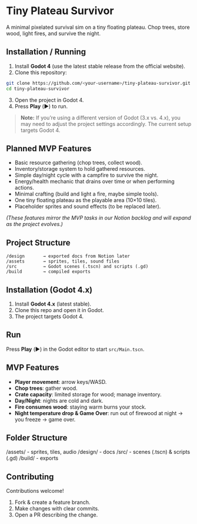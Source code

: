 # Tiny Plateau Survivor

A minimal pixelated survival sim on a tiny floating plateau. Chop trees, store wood, light fires, and survive the night.

## Installation / Running

1. Install **Godot 4** (use the latest stable release from the official website).  
2. Clone this repository:

```bash
git clone https://github.com/<your-username>/tiny-plateau-survivor.git
cd tiny-plateau-survivor
```
3. Open the project in Godot 4.  
4. Press **Play** (▶️) to run.  

> **Note:** If you’re using a different version of Godot (3.x vs. 4.x), you may need to adjust the project settings accordingly. The current setup targets Godot 4.

## Planned MVP Features

- Basic resource gathering (chop trees, collect wood).  
- Inventory/storage system to hold gathered resources.  
- Simple day/night cycle with a campfire to survive the night.  
- Energy/health mechanic that drains over time or when performing actions.  
- Minimal crafting (build and light a fire, maybe simple tools).  
- One tiny floating plateau as the playable area (10×10 tiles).  
- Placeholder sprites and sound effects (to be replaced later).  

*(These features mirror the MVP tasks in our Notion backlog and will expand as the project evolves.)*

## Project Structure

```
/design       → exported docs from Notion later
/assets       → sprites, tiles, sound files
/src          → Godot scenes (.tscn) and scripts (.gd)
/build        → compiled exports
```

## Installation (Godot 4.x)
1. Install **Godot 4.x** (latest stable).
2. Clone this repo and open it in Godot.
3. The project targets Godot 4.

## Run
Press **Play** (▶️) in the Godot editor to start `src/Main.tscn`.

## MVP Features
- **Player movement**: arrow keys/WASD.
- **Chop trees**: gather wood.
- **Crate capacity**: limited storage for wood; manage inventory.
- **Day/Night**: nights are cold and dark.
- **Fire consumes wood**: staying warm burns your stock.
- **Night temperature drop & Game Over**: run out of firewood at night → you freeze → game over.

## Folder Structure
/assets/ - sprites, tiles, audio
/design/ - docs
/src/ - scenes (.tscn) & scripts (.gd)
/build/ - exports


## Contributing
Contributions welcome!
1. Fork & create a feature branch.
2. Make changes with clear commits.
3. Open a PR describing the change.


